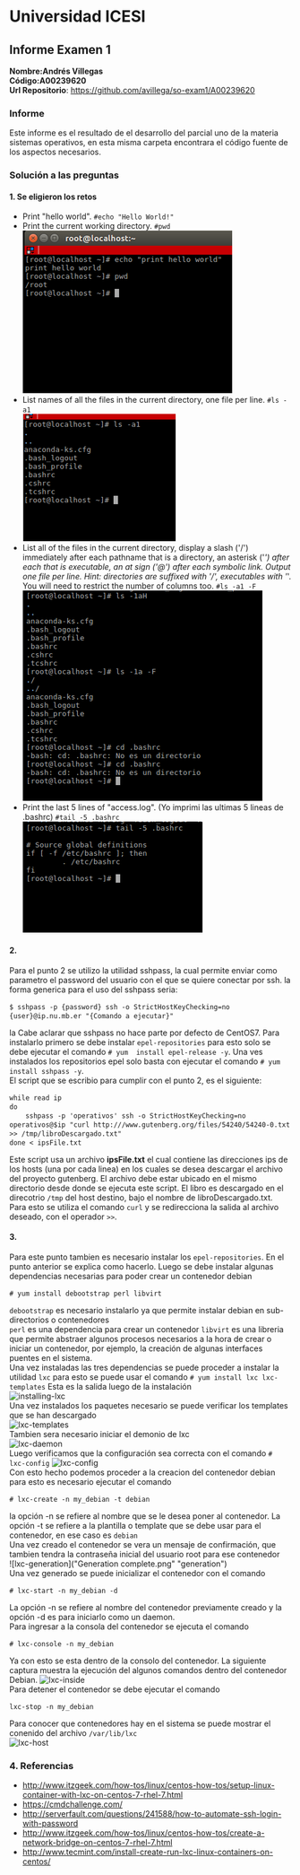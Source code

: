 # Universidad ICESI
## Informe Examen 1
**Nombre:Andrés Villegas**  
**Código:A00239620**  
**Url Repositorio**: https://github.com/avillega/so-exam1/A00239620

### Informe
Este informe es el resultado de el desarrollo del parcial uno de la materia sistemas operativos, en esta misma carpeta encontrara el código fuente de los aspectos necesarios.

### Solución a las preguntas
#### 1. Se eligieron los retos  
* Print "hello world". `#echo "Hello World!"`
* Print the current working directory. `#pwd`  
![reto1-2](reto1-2.png "reto 1 y 2")
* List names of all the files in the current directory, one file per line. `#ls -a1`   
![reto3](reto3.png "reto 3")
* List all of the files in the current directory, display a slash ('/') immediately after each pathname that is a directory, an asterisk ('*') after each that is executable, an at sign ('@') after each symbolic link. Output one file per line. Hint: directories are suffixed with '/', executables with '*'. You will need to restrict the number of columns too. `#ls -a1 -F`  
![reto4](reto4.png "reto 4")
* Print the last 5 lines of "access.log". (Yo imprimi las ultimas 5 lineas de .bashrc) `#tail -5 .bashrc`  
![reto5](reto5.png "reto 5")

#### 2.
Para el punto 2 se utilizo la utilidad sshpass, la cual permite enviar como parametro el password del usuario con el que se quiere conectar por ssh. la forma generica para el uso del sshpass seria:
``` 
$ sshpass -p {password} ssh -o StrictHostKeyChecking=no {user}@ip.nu.mb.er "{Comando a ejecutar}"
```
la 
Cabe aclarar que sshpass no hace parte por defecto de CentOS7. Para instalarlo primero se debe instalar `epel-repositories` para esto solo se debe ejecutar el comando `# yum  install epel-release -y`. Una ves instalados los repositorios epel solo basta con ejecutar el comando `# yum install sshpass -y`.  
El script que se escribio para cumplir con el punto 2, es el siguiente:  
```
while read ip
do
    sshpass -p 'operativos' ssh -o StrictHostKeyChecking=no operativos@$ip "curl http:///www.gutenberg.org/files/54240/54240-0.txt >> /tmp/libroDescargado.txt"
done < ipsFile.txt
```
Este script usa un archivo **ipsFile.txt** el cual contiene las direcciones ips de los hosts (una por cada linea) en los cuales se desea descargar el archivo del proyecto gutenberg. El archivo debe estar ubicado en el mismo directorio desde donde se ejecuta este script. El libro es descargado en el direcotrio `/tmp` del host destino, bajo el nombre de libroDescargado.txt. Para esto se utiliza el comando `curl` y se redirecciona la salida al archivo deseado, con el operador `>>`.

#### 3.
Para este punto tambien es necesario instalar los `epel-repositories`. En el punto anterior se explica como hacerlo.
Luego se debe instalar algunas dependencias necesarias para poder crear un contenedor debian
```
# yum install debootstrap perl libvirt
```
`debootstrap` es necesario instalarlo ya que permite instalar debian en sub-directorios o contenedores  
`perl` es una dependencia para crear un contenedor
`libvirt` es una libreria que permite abstraer algunos procesos necesarios a la hora de crear o iniciar un contenedor, por ejemplo, la creación de algunas interfaces puentes en el sistema.  
Una vez instaladas las tres dependencias se puede proceder a instalar la utilidad `lxc` para esto se puede usar el comando
``` # yum install lxc lxc-templates ```
Esta es la salida luego de la instalación  
![installing-lxc](installing-lxc.png "Instalación lxc")  
Una vez instalados los paquetes necesario se puede verificar los templates que se han descargado  
![lxc-templates](lxc-templates.png "lxc templates")  
Tambien sera necesario iniciar el demonio de lxc  
![lxc-daemon](lxc-daemon-up.png "lxc daemon up")  
Luego verificamos que la configuración sea correcta con el comando `# lxc-config`
![lxc-config](lxc-config.png "config")  
Con esto hecho podemos proceder a la creacion del contenedor debian para esto es necesario ejecutar el comando  
```
# lxc-create -n my_debian -t debian
```
la opción -n se refiere al nombre que se le desea poner al contenedor. La opción -t se refiere a la plantilla o template que se debe usar para el contenedor, en ese caso es `debian`  
Una vez creado el contenedor se vera un mensaje de confirmación, que tambien tendra la contraseña inicial del usuario root para ese contenedor  
![lxc-generation]("Generation complete.png" "generation")  
Una vez generado se puede inicializar el contenedor con el comando
```
# lxc-start -n my_debian -d
```
La opción -n se refiere al nombre del contenedor previamente creado y la opción -d es para iniciarlo como un daemon.  
Para ingresar a la consola del contenedor se ejecuta el comando
```
# lxc-console -n my_debian

```
Ya con esto se esta dentro de la consolo del contenedor. La siguiente captura muestra la ejecución del algunos comandos dentro del contenedor Debian.
![lxc-inside](inside-container.png "inside")  
Para detener el contenedor se debe ejecutar el comando 
```
lxc-stop -n my_debian
```
Para conocer que contenedores hay en el sistema se puede mostrar el conenido del archivo `/var/lib/lxc`  
![lxc-host](debian-container-on-host.png "host")  



### 4. Referencias
- http://www.itzgeek.com/how-tos/linux/centos-how-tos/setup-linux-container-with-lxc-on-centos-7-rhel-7.html
- https://cmdchallenge.com/
- http://serverfault.com/questions/241588/how-to-automate-ssh-login-with-password
- http://www.itzgeek.com/how-tos/linux/centos-how-tos/create-a-network-bridge-on-centos-7-rhel-7.html
- http://www.tecmint.com/install-create-run-lxc-linux-containers-on-centos/

